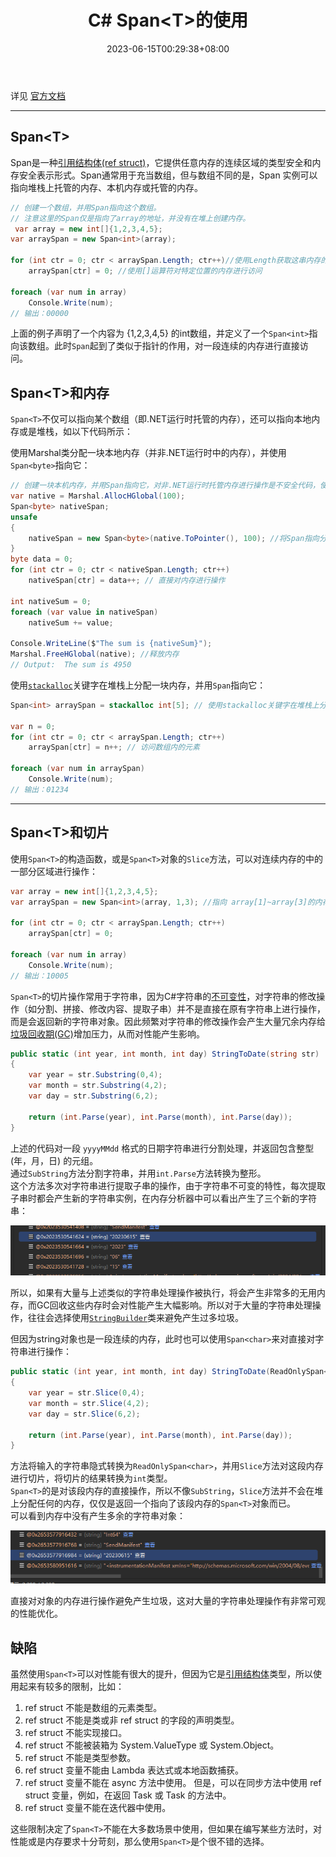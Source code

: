 ﻿---
title: "C# Span&lt;T&gt;的使用"
date: 2023-06-15T00:29:38+08:00
tags: ["C#","C#基础"]
categories: [".NET"]
series: []
---

详见 [官方文档](https://learn.microsoft.com/zh-cn/dotnet/api/system.span-1?view=net-7.0)  

---

## Span\<T>
Span<T>是一种[引用结构体(ref struct)](https://learn.microsoft.com/zh-cn/dotnet/csharp/language-reference/builtin-types/ref-struct)，它提供任意内存的连续区域的类型安全和内存安全表示形式。Span<T>通常用于充当数组，但与数组不同的是，Span<T> 实例可以指向堆栈上托管的内存、本机内存或托管的内存。  
```cs
// 创建一个数组，并用Span指向这个数组。
// 注意这里的Span仅是指向了array的地址，并没有在堆上创建内存。
 var array = new int[]{1,2,3,4,5};
var arraySpan = new Span<int>(array);

for (int ctr = 0; ctr < arraySpan.Length; ctr++)//使用Length获取这串内存的长度，单位是int
    arraySpan[ctr] = 0; //使用[]运算符对特定位置的内存进行访问

foreach (var num in array)
    Console.Write(num);
// 输出：00000
```
上面的例子声明了一个内容为 {1,2,3,4,5} 的int数组，并定义了一个`Span<int>`指向该数组。此时`Span`起到了类似于指针的作用，对一段连续的内存进行直接访问。  

## Span\<T>和内存
`Span<T>`不仅可以指向某个数组（即.NET运行时托管的内存），还可以指向本地内存或是堆栈，如以下代码所示：

使用Marshal类分配一块本地内存（并非.NET运行时中的内存），并使用`Span<byte>`指向它：
```cs
// 创建一块本机内存，并用Span指向它，对非.NET运行时托管内存进行操作是不安全代码，使用unsafe块
var native = Marshal.AllocHGlobal(100);
Span<byte> nativeSpan;
unsafe
{
    nativeSpan = new Span<byte>(native.ToPointer(), 100); //将Span指向分配的本机内存
}
byte data = 0;
for (int ctr = 0; ctr < nativeSpan.Length; ctr++)
    nativeSpan[ctr] = data++; // 直接对内存进行操作

int nativeSum = 0;
foreach (var value in nativeSpan)
    nativeSum += value;

Console.WriteLine($"The sum is {nativeSum}");
Marshal.FreeHGlobal(native); //释放内存
// Output:  The sum is 4950
```

使用[`stackalloc`](https://learn.microsoft.com/zh-cn/dotnet/csharp/language-reference/operators/stackalloc)关键字在堆栈上分配一块内存，并用`Span`指向它：
```cs
Span<int> arraySpan = stackalloc int[5]; // 使用stackalloc关键字在堆栈上分配一个int数组

var n = 0;
for (int ctr = 0; ctr < arraySpan.Length; ctr++)
    arraySpan[ctr] = n++; // 访问数组内的元素

foreach (var num in arraySpan)
    Console.Write(num);
// 输出：01234
```

---

## Span\<T>和切片
使用`Span<T>`的构造函数，或是`Span<T>`对象的`Slice`方法，可以对连续内存的中的一部分区域进行操作：
```cs
var array = new int[]{1,2,3,4,5};
var arraySpan = new Span<int>(array, 1,3); //指向 array[1]~array[3]的内存

for (int ctr = 0; ctr < arraySpan.Length; ctr++)
    arraySpan[ctr] = 0;

foreach (var num in array)
    Console.Write(num);
// 输出：10005
```

`Span<T>`的切片操作常用于字符串，因为C#字符串的[不可变性](https://learn.microsoft.com/zh-cn/dotnet/api/system.string?view=net-7.0#immutability-and-the-stringbuilder-class)，对字符串的修改操作（如分割、拼接、修改内容、提取子串）并不是直接在原有字符串上进行操作，而是会返回新的字符串对象。因此频繁对字符串的修改操作会产生大量冗余内存给[垃圾回收期(GC)](https://learn.microsoft.com/zh-cn/dotnet/standard/garbage-collection/)增加压力，从而对性能产生影响。

```cs
public static (int year, int month, int day) StringToDate(string str)
{
    var year = str.Substring(0,4);
    var month = str.Substring(4,2);
    var day = str.Substring(6,2);
    
    return (int.Parse(year), int.Parse(month), int.Parse(day));
}
```
上述的代码对一段 `yyyyMMdd` 格式的日期字符串进行分割处理，并返回包含整型 (年，月，日) 的元组。  
通过`SubString`方法分割字符串，并用`int.Parse`方法转换为整形。  
这个方法多次对字符串进行提取子串的操作，由于字符串不可变的特性，每次提取子串时都会产生新的字符串实例，在内存分析器中可以看出产生了三个新的字符串：  

![SubString](./1.png "SubString产生的新字符串对象")  

所以，如果有大量与上述类似的字符串处理操作被执行，将会产生非常多的无用内存，而GC回收这些内存时会对性能产生大幅影响。所以对于大量的字符串处理操作，往往会选择使用[`StringBuilder`](https://learn.microsoft.com/zh-cn/dotnet/api/system.text.stringbuilder?view=net-7.0)类来避免产生过多垃圾。

但因为string对象也是一段连续的内存，此时也可以使用`Span<char>`来对直接对字符串进行操作：
```cs
public static (int year, int month, int day) StringToDate(ReadOnlySpan<char> str)
{
    var year = str.Slice(0,4);
    var month = str.Slice(4,2);
    var day = str.Slice(6,2);
    
    return (int.Parse(year), int.Parse(month), int.Parse(day));
}
```
方法将输入的字符串隐式转换为`ReadOnlySpan<char>`，并用`Slice`方法对这段内存进行切片，将切片的结果转换为`int`类型。  
`Span<T>`的是对该段内存的直接操作，所以不像`SubString`，`Slice`方法并不会在堆上分配任何的内存，仅仅是返回一个指向了该段内存的`Span<T>`对象而已。  
可以看到内存中没有产生多余的字符串对象：  

![Slice](./%E6%89%B9%E6%B3%A8%202023-06-15%20182459.png "Slice方法并不会产生新的字符串")  

直接对对象的内存进行操作避免产生垃圾，这对大量的字符串处理操作有非常可观的性能优化。  

## 缺陷
虽然使用`Span<T>`可以对性能有很大的提升，但因为它是[引用结构体](https://learn.microsoft.com/zh-cn/dotnet/csharp/language-reference/builtin-types/ref-struct)类型，所以使用起来有较多的限制，比如：

1. ref struct 不能是数组的元素类型。
2. ref struct 不能是类或非 ref struct 的字段的声明类型。
3. ref struct 不能实现接口。
4. ref struct 不能被装箱为 System.ValueType 或 System.Object。
5. ref struct 不能是类型参数。
6. ref struct 变量不能由 Lambda 表达式或本地函数捕获。
7. ref struct 变量不能在 async 方法中使用。 但是，可以在同步方法中使用 ref struct 变量，例如，在返回 Task 或 Task<TResult> 的方法中。
8. ref struct 变量不能在迭代器中使用。

这些限制决定了`Span<T>`不能在大多数场景中使用，但如果在编写某些方法时，对性能或是内存要求十分苛刻，那么使用`Span<T>`是个很不错的选择。